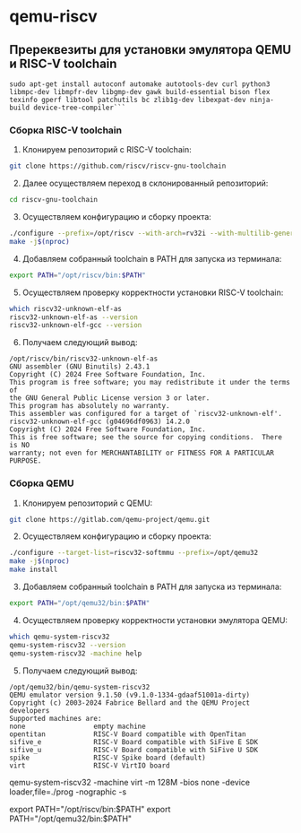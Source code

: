 # qemu-riscv

## Пререквезиты для установки эмулятора QEMU и RISC-V toolchain 


```
sudo apt-get install autoconf automake autotools-dev curl python3 libmpc-dev libmpfr-dev libgmp-dev gawk build-essential bison flex texinfo gperf libtool patchutils bc zlib1g-dev libexpat-dev ninja-build device-tree-compiler```  
```

### Сборка RISC-V toolchain

1. Клонируем репозиторий с RISC-V toolchain:  
```bash
git clone https://github.com/riscv/riscv-gnu-toolchain
```

2. Далее осуществляем переход в склонированный репозиторий:  
```bash 
cd riscv-gnu-toolchain
```

3. Осуществляем конфигурацию и сборку проекта:
```bash
./configure --prefix=/opt/riscv --with-arch=rv32i --with-multilib-generator="rv32i-ilp32--;rv32ima-ilp32-- rv32imafd-ilp32--"
make -j$(nproc)
```

4. Добавляем собранный toolchain в PATH для запуска из терминала:
```bash
export PATH="/opt/riscv/bin:$PATH"
```

5. Осуществляем проверку корректности установки RISC-V toolchain:

```bash
which riscv32-unknown-elf-as
riscv32-unknown-elf-as --version
riscv32-unknown-elf-gcc --version
```

6. Получаем следующий вывод:
```
/opt/riscv/bin/riscv32-unknown-elf-as
GNU assembler (GNU Binutils) 2.43.1
Copyright (C) 2024 Free Software Foundation, Inc.
This program is free software; you may redistribute it under the terms of
the GNU General Public License version 3 or later.
This program has absolutely no warranty.
This assembler was configured for a target of `riscv32-unknown-elf'.
riscv32-unknown-elf-gcc (g04696df0963) 14.2.0
Copyright (C) 2024 Free Software Foundation, Inc.
This is free software; see the source for copying conditions.  There is NO
warranty; not even for MERCHANTABILITY or FITNESS FOR A PARTICULAR PURPOSE.
```

### Сборка QEMU

1. Клонируем репозиторий с QEMU: 
```bash
git clone https://gitlab.com/qemu-project/qemu.git
```

2. Осуществляем конфигурацию и сборку проекта:  
```bash
./configure --target-list=riscv32-softmmu --prefix=/opt/qemu32
make -j$(nproc)  
make install
```

3. Добавляем собранный toolchain в PATH для запуска из терминала:
```bash
export PATH="/opt/qemu32/bin:$PATH"
```

4. Осуществляем проверку корректности установки эмулятора QEMU:
```bash
which qemu-system-riscv32
qemu-system-riscv32 --version
qemu-system-riscv32 -machine help
```

5. Получаем следующий вывод:
```
/opt/qemu32/bin/qemu-system-riscv32
QEMU emulator version 9.1.50 (v9.1.0-1334-gdaaf51001a-dirty)
Copyright (c) 2003-2024 Fabrice Bellard and the QEMU Project developers
Supported machines are:
none                 empty machine
opentitan            RISC-V Board compatible with OpenTitan
sifive_e             RISC-V Board compatible with SiFive E SDK
sifive_u             RISC-V Board compatible with SiFive U SDK
spike                RISC-V Spike board (default)
virt                 RISC-V VirtIO board
```

qemu-system-riscv32 -machine virt -m 128M -bios none -device loader,file=./prog -nographic -s

export PATH="/opt/riscv/bin:$PATH"
export PATH="/opt/qemu32/bin:$PATH"